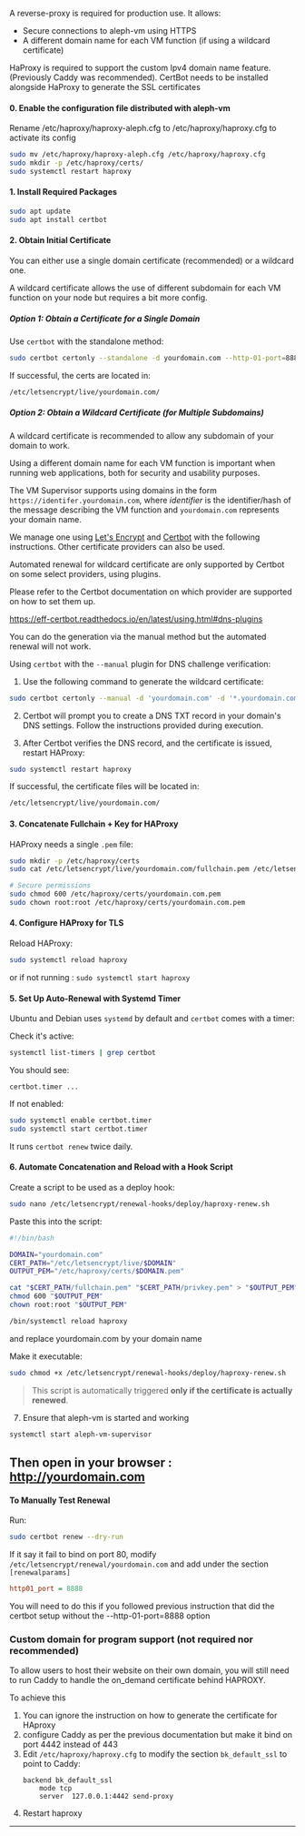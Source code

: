 [//]: # (## Instructions Certbot + HAProxy to be included in installation doc)

A reverse-proxy is required for production use. It allows:

- Secure connections to aleph-vm using HTTPS
- A different domain name for each VM function (if using a wildcard certificate)

HaProxy is required to support the custom Ipv4 domain name feature. (Previously Caddy was recommended).
CertBot needs to be installed alongside HaProxy to generate the SSL certificates

#### 0. **Enable the configuration file distributed with aleph-vm**

Rename /etc/haproxy/haproxy-aleph.cfg to /etc/haproxy/haproxy.cfg to activate its config

```bash
sudo mv /etc/haproxy/haproxy-aleph.cfg /etc/haproxy/haproxy.cfg
sudo mkdir -p /etc/haproxy/certs/
sudo systemctl restart haproxy
```

#### 1. **Install Required Packages**

```bash
sudo apt update
sudo apt install certbot
```

#### 2. **Obtain Initial Certificate**

You can either use a single domain certificate (recommended) or a wildcard one.

A wildcard certificate allows the use of different subdomain for each VM function on your node but requires a bit more
config.

##### Option 1: Obtain a Certificate for a Single Domain

Use `certbot` with the standalone method:

```bash
sudo certbot certonly --standalone -d yourdomain.com --http-01-port=8888
```

If successful, the certs are located in:

```bash
/etc/letsencrypt/live/yourdomain.com/
```

##### Option 2: Obtain a Wildcard Certificate (for Multiple Subdomains)

A wildcard certificate is recommended to allow any subdomain of your domain to work.

Using a different domain name for each VM function is important when running web applications,
both for security and usability purposes.

The VM Supervisor supports using domains in the form `https://identifer.yourdomain.com`, where
_identifier_ is the identifier/hash of the message describing the VM function and `yourdomain.com`
represents your domain name.

We manage one using [Let's Encrypt](https://letsencrypt.org/) and
[Certbot](https://certbot.eff.org/) with the following instructions. Other certificate providers can also be used.

Automated renewal for wildcard certificate are only supported by Certbot
on some select providers, using plugins.

Please refer to the Certbot documentation on which provider are supported on how to set them up.

https://eff-certbot.readthedocs.io/en/latest/using.html#dns-plugins

You can do the generation via the manual method but the automated renewal will not work.

Using `certbot` with the `--manual` plugin for DNS challenge verification:

1. Use the following command to generate the wildcard certificate:

```bash
sudo certbot certonly --manual -d 'yourdomain.com' -d '*.yourdomain.com' --preferred-challenges dns --agree-tos --email your-email@example.com
```

2. Certbot will prompt you to create a DNS TXT record in your domain's DNS settings. Follow the instructions provided
   during execution.

4. After Certbot verifies the DNS record, and the certificate is issued, restart HAProxy:

```bash
sudo systemctl restart haproxy
```

If successful, the certificate files will be located in:

```bash
/etc/letsencrypt/live/yourdomain.com/
```

#### 3. **Concatenate Fullchain + Key for HAProxy**

HAProxy needs a single `.pem` file:

```bash
sudo mkdir -p /etc/haproxy/certs
sudo cat /etc/letsencrypt/live/yourdomain.com/fullchain.pem /etc/letsencrypt/live/yourdomain.com/privkey.pem | sudo tee /etc/haproxy/certs/yourdomain.com.pem > /dev/null

# Secure permissions
sudo chmod 600 /etc/haproxy/certs/yourdomain.com.pem
sudo chown root:root /etc/haproxy/certs/yourdomain.com.pem
```

#### 4. **Configure HAProxy for TLS**

Reload HAProxy:

```bash
sudo systemctl reload haproxy
```

or if not running : `sudo systemctl start haproxy`

#### 5. **Set Up Auto-Renewal with Systemd Timer**

Ubuntu and Debian uses `systemd` by default and `certbot` comes with a timer:

Check it's active:

```bash
systemctl list-timers | grep certbot
```

You should see:

```
certbot.timer ...
```

If not enabled:

```bash
sudo systemctl enable certbot.timer
sudo systemctl start certbot.timer
```

It runs `certbot renew` twice daily.

#### 6. **Automate Concatenation and Reload with a Hook Script**

Create a script to be used as a deploy hook:

```bash
sudo nano /etc/letsencrypt/renewal-hooks/deploy/haproxy-renew.sh
```

Paste this into the script:

```bash
#!/bin/bash

DOMAIN="yourdomain.com"
CERT_PATH="/etc/letsencrypt/live/$DOMAIN"
OUTPUT_PEM="/etc/haproxy/certs/$DOMAIN.pem"

cat "$CERT_PATH/fullchain.pem" "$CERT_PATH/privkey.pem" > "$OUTPUT_PEM"
chmod 600 "$OUTPUT_PEM"
chown root:root "$OUTPUT_PEM"

/bin/systemctl reload haproxy
```

and replace yourdomain.com by your domain name

Make it executable:

```bash
sudo chmod +x /etc/letsencrypt/renewal-hooks/deploy/haproxy-renew.sh
```

> This script is automatically triggered **only if the certificate is actually renewed**.

7. Ensure that aleph-vm is started and working

```bash
systemctl start aleph-vm-supervisor
```

Then open in your browser : http://yourdomain.com
---

#### To Manually Test Renewal

Run:

```bash
sudo certbot renew --dry-run
```

If it say it fail to bind on port 80, modify `/etc/letsencrypt/renewal/yourdomain.com`
and add under the section `[renewalparams]`

```ini
http01_port = 8888
```

You will need to do this if you followed previous instruction that did the certbot setup without the --http-01-port=8888
option

### Custom domain for program support (not required nor recommended)

To allow users to host their website on their own domain, you will still need to run Caddy to handle the on_demand
certificate behind HAPROXY.

To achieve this

1. You can ignore the instruction on how to generate the certificate for HAproxy
2. configure Caddy as per the previous documentation but make it bind on port 4442 instead of 443
3. Edit `/etc/haproxy/haproxy.cfg` to modify the section `bk_default_ssl` to point to Caddy:
    ```haproxy
    backend bk_default_ssl
        mode tcp
        server  127.0.0.1:4442 send-proxy
    ```
4. Restart haproxy

---
